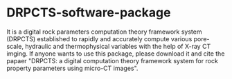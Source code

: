 # DRPCTS-software-package
It is a digital rock parameters computation theory framework system (DRPCTS) established to rapidly and accurately compute various pore-scale, hydraulic and thermophysical variables with the help of X-ray CT imging.
If anyone wants to use this package, please download it and cite the papaer "DRPCTS: a digital computation theory framework system for rock property parameters using micro-CT images".
